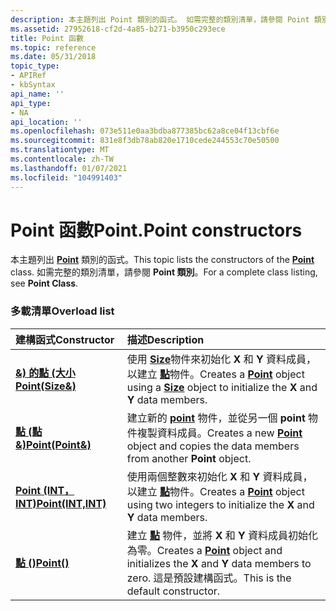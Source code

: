 ```yaml
---
description: 本主題列出 Point 類別的函式。 如需完整的類別清單，請參閱 Point 類別。
ms.assetid: 27952618-cf2d-4a85-b271-b3950c293ece
title: Point 函數
ms.topic: reference
ms.date: 05/31/2018
topic_type:
- APIRef
- kbSyntax
api_name: ''
api_type:
- NA
api_location: ''
ms.openlocfilehash: 073e511e0aa3bdba877385bc62a8ce04f13cbf6e
ms.sourcegitcommit: 831e8f3db78ab820e1710cede244553c70e50500
ms.translationtype: MT
ms.contentlocale: zh-TW
ms.lasthandoff: 01/07/2021
ms.locfileid: "104991403"
---
```

# <a name="pointpoint-constructors"></a><span data-ttu-id="3021e-104">Point 函數</span><span class="sxs-lookup"><span data-stu-id="3021e-104">Point.Point constructors</span></span>

<span data-ttu-id="3021e-105">本主題列出 [**Point**](/windows/desktop/api/gdiplustypes/nl-gdiplustypes-point) 類別的函式。</span><span class="sxs-lookup"><span data-stu-id="3021e-105">This topic lists the constructors of the [**Point**](/windows/desktop/api/gdiplustypes/nl-gdiplustypes-point) class.</span></span> <span data-ttu-id="3021e-106">如需完整的類別清單，請參閱 **Point 類別**。</span><span class="sxs-lookup"><span data-stu-id="3021e-106">For a complete class listing, see **Point Class**.</span></span>

### <a name="overload-list"></a><span data-ttu-id="3021e-107">多載清單</span><span class="sxs-lookup"><span data-stu-id="3021e-107">Overload list</span></span>



| <span data-ttu-id="3021e-108">建構函式</span><span class="sxs-lookup"><span data-stu-id="3021e-108">Constructor</span></span>                                                | <span data-ttu-id="3021e-109">描述</span><span class="sxs-lookup"><span data-stu-id="3021e-109">Description</span></span>                                                                                                                                                                      |
|:-----------------------------------------------------------|:---------------------------------------------------------------------------------------------------------------------------------------------------------------------------------|
| <span data-ttu-id="3021e-110">[**&) 的點 (大小**](/windows/win32/api/gdiplustypes/nf-gdiplustypes-point-point(inconstsize_))</span><span class="sxs-lookup"><span data-stu-id="3021e-110">[**Point(Size&)**](/windows/win32/api/gdiplustypes/nf-gdiplustypes-point-point(inconstsize_))</span></span>   | <span data-ttu-id="3021e-111">使用 [**Size**](/windows/desktop/api/gdiplustypes/nl-gdiplustypes-size)物件來初始化 **X** 和 **Y** 資料成員，以建立 [**點**](/windows/desktop/api/gdiplustypes/nl-gdiplustypes-point)物件。</span><span class="sxs-lookup"><span data-stu-id="3021e-111">Creates a [**Point**](/windows/desktop/api/gdiplustypes/nl-gdiplustypes-point) object using a [**Size**](/windows/desktop/api/gdiplustypes/nl-gdiplustypes-size) object to initialize the **X** and **Y** data members.</span></span><br/> |
| <span data-ttu-id="3021e-112">[**點 (點&)**](/windows/win32/api/gdiplustypes/nf-gdiplustypes-point-point(inconstpoint_))</span><span class="sxs-lookup"><span data-stu-id="3021e-112">[**Point(Point&)**](/windows/win32/api/gdiplustypes/nf-gdiplustypes-point-point(inconstpoint_))</span></span> | <span data-ttu-id="3021e-113">建立新的 [**point**](/windows/desktop/api/gdiplustypes/nl-gdiplustypes-point) 物件，並從另一個 **point** 物件複製資料成員。</span><span class="sxs-lookup"><span data-stu-id="3021e-113">Creates a new [**Point**](/windows/desktop/api/gdiplustypes/nl-gdiplustypes-point) object and copies the data members from another **Point** object.</span></span><br/>                                           |
| <span data-ttu-id="3021e-114">[**Point (INT，INT)**](/windows/win32/api/gdiplustypes/nf-gdiplustypes-point-point(inint_inint))</span><span class="sxs-lookup"><span data-stu-id="3021e-114">[**Point(INT,INT)**](/windows/win32/api/gdiplustypes/nf-gdiplustypes-point-point(inint_inint))</span></span>  | <span data-ttu-id="3021e-115">使用兩個整數來初始化 **X** 和 **Y** 資料成員，以建立 [**點**](/windows/desktop/api/gdiplustypes/nl-gdiplustypes-point)物件。</span><span class="sxs-lookup"><span data-stu-id="3021e-115">Creates a [**Point**](/windows/desktop/api/gdiplustypes/nl-gdiplustypes-point) object using two integers to initialize the **X** and **Y** data members.</span></span><br/>                                       |
| [<span data-ttu-id="3021e-116">**點 ()**</span><span class="sxs-lookup"><span data-stu-id="3021e-116">**Point()**</span></span>](/windows/win32/api/gdiplustypes/nf-gdiplustypes-point-point)             | <span data-ttu-id="3021e-117">建立 [**點**](/windows/desktop/api/gdiplustypes/nl-gdiplustypes-point) 物件，並將 **X** 和 **Y** 資料成員初始化為零。</span><span class="sxs-lookup"><span data-stu-id="3021e-117">Creates a [**Point**](/windows/desktop/api/gdiplustypes/nl-gdiplustypes-point) object and initializes the **X** and **Y** data members to zero.</span></span> <span data-ttu-id="3021e-118">這是預設建構函式。</span><span class="sxs-lookup"><span data-stu-id="3021e-118">This is the default constructor.</span></span><br/>               |



 

 

